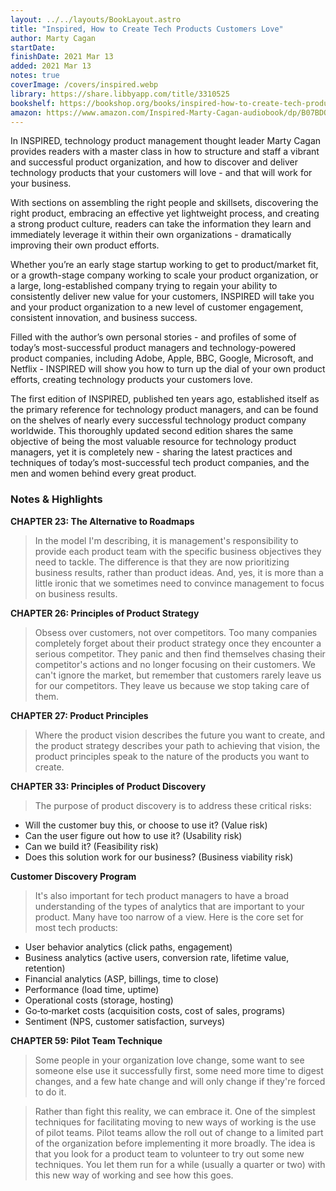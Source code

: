 ```yaml
---
layout: ../../layouts/BookLayout.astro
title: "Inspired, How to Create Tech Products Customers Love"
author: Marty Cagan
startDate:
finishDate: 2021 Mar 13
added: 2021 Mar 13
notes: true
coverImage: /covers/inspired.webp
library: https://share.libbyapp.com/title/3310525
bookshelf: https://bookshop.org/books/inspired-how-to-create-tech-products-customers-love/9781119387503
amazon: https://www.amazon.com/Inspired-Marty-Cagan-audiobook/dp/B07BDQVC45/
---
```


In INSPIRED, technology product management thought leader Marty Cagan provides readers with a master class in how to structure and staff a vibrant and successful product organization, and how to discover and deliver technology products that your customers will love - and that will work for your business.

With sections on assembling the right people and skillsets, discovering the right product, embracing an effective yet lightweight process, and creating a strong product culture, readers can take the information they learn and immediately leverage it within their own organizations - dramatically improving their own product efforts.

Whether you’re an early stage startup working to get to product/market fit, or a growth-stage company working to scale your product organization, or a large, long-established company trying to regain your ability to consistently deliver new value for your customers, INSPIRED will take you and your product organization to a new level of customer engagement, consistent innovation, and business success.

Filled with the author’s own personal stories - and profiles of some of today’s most-successful product managers and technology-powered product companies, including Adobe, Apple, BBC, Google, Microsoft, and Netflix - INSPIRED will show you how to turn up the dial of your own product efforts, creating technology products your customers love.

The first edition of INSPIRED, published ten years ago, established itself as the primary reference for technology product managers, and can be found on the shelves of nearly every successful technology product company worldwide. This thoroughly updated second edition shares the same objective of being the most valuable resource for technology product managers, yet it is completely new - sharing the latest practices and techniques of today’s most-successful tech product companies, and the men and women behind every great product.

### Notes & Highlights
**CHAPTER 23: The Alternative to Roadmaps**
> In the model I'm describing, it is management's responsibility to provide each product team with the specific business objectives they need to tackle. The difference is that they are now prioritizing business results, rather than product ideas. And, yes, it is more than a little ironic that we sometimes need to convince management to focus on business results.

**CHAPTER 26: Principles of Product Strategy**
> Obsess over customers, not over competitors. Too many companies completely forget about their product strategy once they encounter a serious competitor. They panic and then find themselves chasing their competitor's actions and no longer focusing on their customers. We can't ignore the market, but remember that customers rarely leave us for our competitors. They leave us because we stop taking care of them.

**CHAPTER 27: Product Principles**
> Where the product vision describes the future you want to create, and the product strategy describes your path to achieving that vision, the product principles speak to the nature of the products you want to create.

**CHAPTER 33: Principles of Product Discovery**
> The purpose of product discovery is to address these critical risks:
* Will the customer buy this, or choose to use it? (Value risk)
* Can the user figure out how to use it? (Usability risk)
* Can we build it? (Feasibility risk)
* Does this solution work for our business? (Business viability risk)

**Customer Discovery Program**
> It's also important for tech product managers to have a broad understanding of the types of analytics that are important to your product. Many have too narrow of a view. Here is the core set for most tech products:
* User behavior analytics (click paths, engagement)
* Business analytics (active users, conversion rate, lifetime value, retention)
* Financial analytics (ASP, billings, time to close)
* Performance (load time, uptime)
* Operational costs (storage, hosting)
* Go‐to‐market costs (acquisition costs, cost of sales, programs)
* Sentiment (NPS, customer satisfaction, surveys)

**CHAPTER 59: Pilot Team Technique**
> Some people in your organization love change, some want to see someone else use it successfully first, some need more time to digest changes, and a few hate change and will only change if they're forced to do it.

> Rather than fight this reality, we can embrace it. One of the simplest techniques for facilitating moving to new ways of working is the use of pilot teams. Pilot teams allow the roll out of change to a limited part of the organization before implementing it more broadly. The idea is that you look for a product team to volunteer to try out some new techniques. You let them run for a while (usually a quarter or two) with this new way of working and see how this goes.

